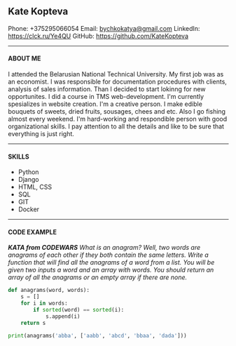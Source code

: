 ## Kate Kopteva

Phone: +375295066054
Email: bychkokatya@gmail.com
LinkedIn: <https://clck.ru/Ye4QU>
GitHub: <https://github.com/KateKopteva>
***

#### ABOUT ME

I attended the Belarusian National Technical University. My first job was as an economist. I was responsible for documentation procedures with clients, analysis of sales information. Than I decided to start lokinng for new opportunites. I did a course in TMS web-development. I'm currently spesializes in website creation.
I'm a creative person. I make edible bouquets of sweets, dried fruits, sousages, chees and etc. Also I go fishing almost every weekend.
I'm hard-working and respondible person with good organizational skills. I pay attention to all the details and like to be sure that everything is just right.
***

#### SKILLS

* Python
* Django
* HTML, CSS
* SQL
* GIT
* Docker
***
  
#### CODE EXAMPLE

***KATA from CODEWARS***
*What is an anagram? Well, two words are anagrams of each other if they both contain the same letters.
Write a function that will find all the anagrams of a word from a list. You will be given two inputs a word and an array with words. You should return an array of all the anagrams or an empty array if there are none.*

```python
def anagrams(word, words):
    s = []
    for i in words:
        if sorted(word) == sorted(i):
            s.append(i)       
    return s

print(anagrams('abba', ['aabb', 'abcd', 'bbaa', 'dada']))